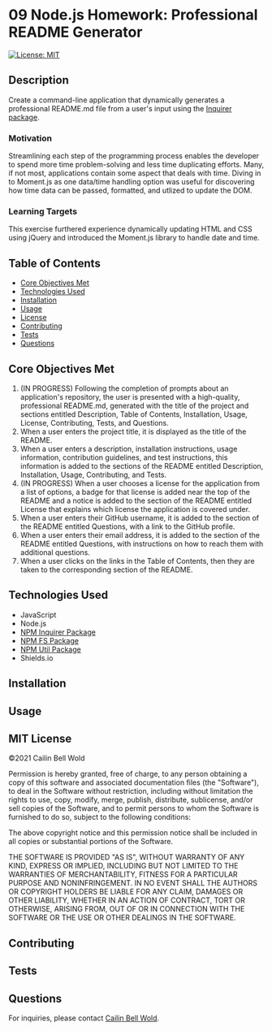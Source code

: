 # 09 Node.js Homework: Professional README Generator
[![License: MIT](https://img.shields.io/github/license/CailinBellWold/README-Generator?style=plastic)](https://opensource.org/licenses/MIT)

## Description 
Create a command-line application that dynamically generates a professional README.md file from a user's input using the [Inquirer package](https://www.npmjs.com/package/inquirer).

### Motivation
Streamlining each step of the programming process enables the developer to spend more time problem-solving and less time duplicating efforts. Many, if not most, applications contain some aspect that deals with time. Diving in to Moment.js as one data/time handling option was useful for discovering how time data can be passed, formatted, and utlized to update the DOM.

### Learning Targets
This exercise furthered experience dynamically updating HTML and CSS using jQuery and introduced the Moment.js library to handle date and time.

## Table of Contents
- [Core Objectives Met](#Core)
- [Technologies Used](#Technologies)
- [Installation](#Installation)
- [Usage](#Usage)
- [License](#MIT)
- [Contributing](#Contributing)
- [Tests](#Tests)
- [Questions](#Questions)

## Core Objectives Met
1. (IN PROGRESS) Following the completion of prompts about an application's repository, the user is presented with a high-quality, professional README.md, generated with the title of the project and sections entitled Description, Table of Contents, Installation, Usage, License, Contributing, Tests, and Questions.
2. When a user enters the project title, it is displayed as the title of the README.
3. When a user enters a description, installation instructions, usage information, contribution guidelines, and test instructions, this information is added to the sections of the README entitled Description, Installation, Usage, Contributing, and Tests.
4. (IN PROGRESS) When a user chooses a license for the application from a list of options, a badge for that license is added near the top of the README and a notice is added to the section of the README entitled License that explains which license the application is covered under.
5. When a user enters their GitHub username, it is added to the section of the README entitled Questions, with a link to the GitHub profile.
6. When a user enters their email address, it is added to the section of the README entitled Questions, with instructions on how to reach them with additional questions. 
7. When a user clicks on the links in the Table of Contents,  then they are taken to the corresponding section of the README.

## Technologies Used
- JavaScript
- Node.js
- [NPM Inquirer Package](https://www.npmjs.com/package/inquirer)
- [NPM FS Package](https://www.npmjs.com/package/fs)
- [NPM Util Package](https://www.npmjs.com/package/util)
- Shields.io

## Installation

## Usage
<!-- Demo 1  *.*

![.](./images/.gif)

Demo 2: **

![Demo responsiveness.](./images/.gif) -->

## MIT License
&copy;2021 Cailin Bell Wold

Permission is hereby granted, free of charge, to any person obtaining a copy
of this software and associated documentation files (the "Software"), to deal
in the Software without restriction, including without limitation the rights
to use, copy, modify, merge, publish, distribute, sublicense, and/or sell
copies of the Software, and to permit persons to whom the Software is
furnished to do so, subject to the following conditions:

The above copyright notice and this permission notice shall be included in all
copies or substantial portions of the Software.

THE SOFTWARE IS PROVIDED "AS IS", WITHOUT WARRANTY OF ANY KIND, EXPRESS OR
IMPLIED, INCLUDING BUT NOT LIMITED TO THE WARRANTIES OF MERCHANTABILITY,
FITNESS FOR A PARTICULAR PURPOSE AND NONINFRINGEMENT. IN NO EVENT SHALL THE
AUTHORS OR COPYRIGHT HOLDERS BE LIABLE FOR ANY CLAIM, DAMAGES OR OTHER
LIABILITY, WHETHER IN AN ACTION OF CONTRACT, TORT OR OTHERWISE, ARISING FROM,
OUT OF OR IN CONNECTION WITH THE SOFTWARE OR THE USE OR OTHER DEALINGS IN THE
SOFTWARE.

## Contributing

## Tests

## Questions
For inquiries, please contact [Cailin Bell Wold](https://github.com/CailinBellWold).
